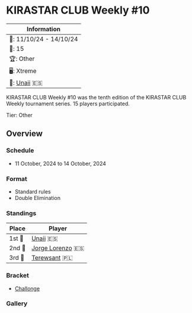 # KIRASTAR CLUB Weekly #10

|Information|
|-|
|:calendar:: 11/10/24 - 14/10/24|
|:busts_in_silhouette:: 15|
|:trophy:: Other|
|:desktop_computer:: Xtreme|
|:1st_place_medal:: [Unaii](../../players/spanish/unaii.md) :es:|

KIRASTAR CLUB Weekly #10 was the tenth edition of the KIRASTAR CLUB Weekly tournament series. 15 players participated.

Tier: Other

## Overview

### Schedule
- 11 October, 2024 to 14 October, 2024

### Format
- Standard rules
- Double Elimination

### Standings

|Place|Player|
|-|-|
|1st :1st_place_medal:|[Unaii](../../players/spanish/unaii.md) :es:|
|2nd :2nd_place_medal:|[Jorge Lorenzo](../../players/spanish/jorge.md) :es:|
|3rd :3rd_place_medal:|[Terewsant](../../players/polish/terewsant.md) :poland:|

### Bracket
- [Challonge](https://challonge.com/4teo1297)

### Gallery